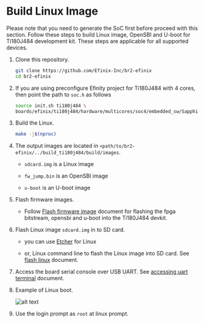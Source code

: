 # Build Linux Image

Please note that you need to generate the SoC first before proceed with this section. Follow these steps to build Linux image, OpenSBI and U-boot for Ti180J484 development kit. These steps are applicable for all supported devices.

1. Clone this repository.
   
   ```bash
   git clone https://github.com/Efinix-Inc/br2-efinix
   cd br2-efinix
   ```

2. If you are using preconfigure Efinity project for Ti180J484 with 4 cores, then point the path to `soc.h` as follows
   
   ```bash
   source init.sh ti180j484 \
   boards/efinix/ti180j484/hardware/multicores/soc4/embedded_sw/SapphireCore/bsp/efinix/EfxSapphireSoc/include/soc.h
   ```

3. Build the Linux.
   
   ```bash
   make -j$(nproc)
   ```

4. The output images are located in `<path/to/br2-efinix/../build_ti180j484/build/images`.
   
   - `sdcard.img` is a Linux image
   
   - `fw_jump.bin` is an OpenSBI image
   
   - `u-boot` is an U-boot image

5. Flash firmware images.
   
   - Follow [Flash firmware image](docs/flash_firmware_image.md) document for flashing the fpga bitstream, opensbi and u-boot into the Ti180J484 devkit.

6. Flash Linux image `sdcard.img` in to SD card.
   
   - you can use [Etcher](https://www.balena.io/etcher/) for Linux
   
   - or, Linux command line to flash the Linux image into SD card. See [flash linux](docs/flash_linux.md) document.

7. Access the board serial console over USB UART. See [accessing uart terminal](docs/accessing_uart_terminal.md) document.

8. Example of Linux boot.
   
   ![alt text](img/boot_linux_smp.gif)

9. Use the login prompt as `root` at linux prompt.
